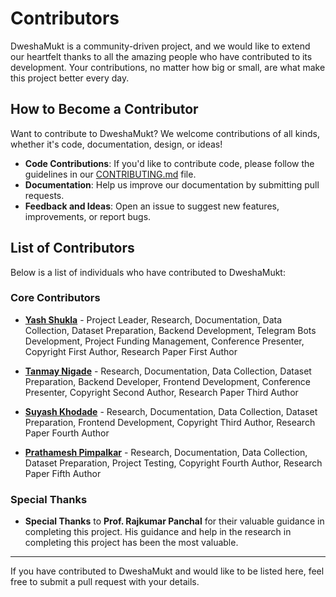 # Contributors

DweshaMukt is a community-driven project, and we would like to extend our heartfelt thanks to all the amazing people who have contributed to its development. Your contributions, no matter how big or small, are what make this project better every day.

## How to Become a Contributor

Want to contribute to DweshaMukt? We welcome contributions of all kinds, whether it's code, documentation, design, or ideas!

- **Code Contributions**: If you'd like to contribute code, please follow the guidelines in our [CONTRIBUTING.md](https://github.com/StudiYash/DweshaMukt/blob/main/CONTRIBUTING.md) file.
- **Documentation**: Help us improve our documentation by submitting pull requests.
- **Feedback and Ideas**: Open an issue to suggest new features, improvements, or report bugs.

## List of Contributors

Below is a list of individuals who have contributed to DweshaMukt:

### Core Contributors

- **[Yash Shukla](https://github.com/StudiYash)** - Project Leader, Research, Documentation, Data Collection, Dataset Preparation, Backend Development, Telegram Bots Development, Project Funding Management, Conference Presenter, Copyright First Author, Research Paper First Author

- **[Tanmay Nigade](https://github.com/tanmay183)** - Research, Documentation, Data Collection, Dataset Preparation, Backend Developer, Frontend Development, Conference Presenter, Copyright Second Author, Research Paper Third Author

- **[Suyash Khodade](https://github.com/suyash332)** - Research, Documentation, Data Collection, Dataset Preparation, Frontend Development, Copyright Third Author, Research Paper Fourth Author

- **[Prathamesh Pimpalkar](https://github.com/pimpalkarprathamesh)** - Research, Documentation, Data Collection, Dataset Preparation, Project Testing, Copyright Fourth Author, Research Paper Fifth Author

### Special Thanks

- **Special Thanks** to **Prof. Rajkumar Panchal** for their valuable guidance in completing this project. His guidance and help in the research in completing this project has been the most valuable.

---

If you have contributed to DweshaMukt and would like to be listed here, feel free to submit a pull request with your details.